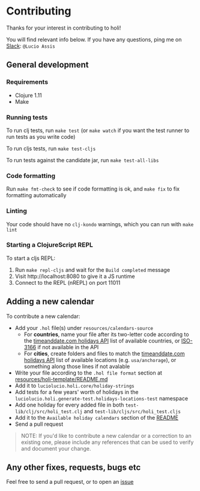 # Contributing

Thanks for your interest in contributing to holi!

You will find relevant info below. If you have any questions, ping me on [Slack](http://clojurians.slack.com): `@Lucio Assis`

## General development

### Requirements

* Clojure 1.11
* Make

### Running tests

To run clj tests, run `make test` (or `make watch` if you want the test runner to run tests as you write code)

To run cljs tests, run `make test-cljs`

To run tests against the candidate jar, run `make test-all-libs`

### Code formatting

Run `make fmt-check` to see if code formatting is ok, and `make fix` to fix formatting automatically

### Linting

Your code should have no `clj-kondo` warnings, which you can run with `make lint`

### Starting a ClojureScript REPL
To start a cljs REPL:

1. Run `make repl-cljs` and wait for the `Build completed` message
2. Visit http://localhost:8080 to give it a JS runtime
3. Connect to the REPL (nREPL) on port 11011

## Adding a new calendar

To contribute a new calendar:

* Add your `.hol` file(s) under `resources/calendars-source`
  * For **countries**, name your file after its two-letter code according to the [timeanddate.com holidays API](https://dev.timeanddate.com/docs/available-countries) list of available countries, or [ISO-3166](https://en.wikipedia.org/wiki/ISO_3166-1_alpha-2) if not available in the API
  * For **cities**, create folders and files to match the [timeanddate.com holidays API](https://dev.timeanddate.com/docs/available-locations) list of available locations (e.g. `usa/anchorage`), or something along those lines if not avalable
* Write your file according to the `.hol file format` section at [resources/holi-template/README.md](resources/holi-template/README.md#hol-file-format)
* Add it to `luciolucio.holi.core/holiday-strings`
* Add tests for a few years' worth of holidays in the `luciolucio.holi.generate-test.holidays-locations-test` namespace
* Add one holiday for every added file in both `test-lib/clj/src/holi_test.clj` and `test-lib/cljs/src/holi_test.cljs`
* Add it to the `Available holiday calendars` section of the [README](README.md#available-holiday-calendars)
* Send a pull request

> NOTE: If you'd like to contribute a new calendar or a correction to an existing one, please
include any references that can be used to verify and document your change.

## Any other fixes, requests, bugs etc

Feel free to send a pull request, or to open an [issue](https://github.com/luciolucio/holi/issues)

